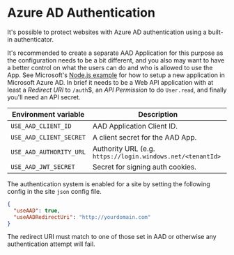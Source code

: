 Azure AD Authentication
=======================

It's possible to protect websites with Azure AD authentication using a built-in
authenticator.

It's recommended to create a separate AAD Application for this purpose as the
configuration needs to be a bit different, and you also may want to have a
better control on what the users can do and who is allowed to use the App.
See Microsoft's [Node.js example](https://github.com/microsoftgraph/nodejs-security-sample/)
for how to setup a new application  in Microsoft Azure AD. In brief it needs to
be a Web API application with at least a *Redirect URI* to `/auth`$, an
*API Permission* to do `User.read`, and finally you'll need an API secret.

| Environment variable	    | Description                       |
|---------------------------|-----------------------------------|
| `USE_AAD_CLIENT_ID`       | AAD Application Client ID.	    |
| `USE_AAD_CLIENT_SECRET`   | A client secret for the AAD App.	|
| `USE_AAD_AUTHORITY_URL`   | Authority URL (e.g. `https://login.windows.net/<tenantId>` |
| `USE_AAD_JWT_SECRET`      | Secret for signing auth cookies.  |

The authentication system is enabled for a site by setting the following
config in the site `json` config file.

```json
{
  "useAAD": true,
  "useAADRedirectUri": "http://yourdomain.com"
}
```

The redirect URI must match to one of those set in AAD or otherwise any
authentication attempt will fail.
